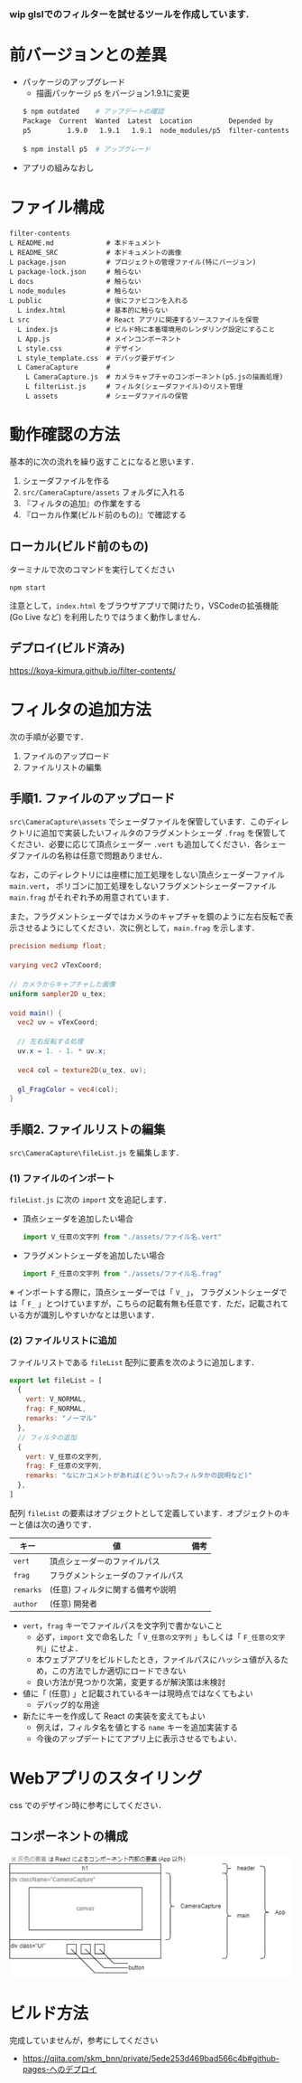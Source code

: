 
### wip glslでのフィルターを試せるツールを作成しています.

# 前バージョンとの差異
- パッケージのアップグレード
  - 描画パッケージ ```p5``` をバージョン1.9.1に変更
  ```sh
  $ npm outdated    # アップデートの確認
  Package  Current  Wanted  Latest  Location         Depended by
  p5         1.9.0   1.9.1   1.9.1  node_modules/p5  filter-contents
  
  $ npm install p5  # アップグレード
  ```
- アプリの組みなおし

# ファイル構成
```
filter-contents
L README.md             # 本ドキュメント
L README_SRC            # 本ドキュメントの画像
L package.json          # プロジェクトの管理ファイル(特にバージョン)
L package-lock.json     # 触らない
L docs                  # 触らない
L node_modules          # 触らない
L public                # 後にファビコンを入れる
  L index.html          # 基本的に触らない
L src                   # React アプリに関連するソースファイルを保管
  L index.js            # ビルド時に本番環境用のレンダリング設定にすること
  L App.js              # メインコンポーネント
  L style.css           # デザイン
  L style_template.css  # デバッグ要デザイン
  L CameraCapture       # 
    L CameraCapture.js  # カメラキャプチャのコンポーネント(p5.jsの描画処理)
    L filterList.js     # フィルタ(シェーダファイル)のリスト管理
    L assets            # シェーダファイルの保管
```

# 動作確認の方法
基本的に次の流れを繰り返すことになると思います．
1. シェーダファイルを作る
1. ```src/CameraCapture/assets``` フォルダに入れる
1. 『フィルタの追加』の作業をする
1. 『ローカル作業(ビルド前のもの)』で確認する

## ローカル(ビルド前のもの)
ターミナルで次のコマンドを実行してください
```
npm start
```

注意として，```index.html``` をブラウザアプリで開けたり，VSCodeの拡張機能 (Go Live など) を利用したりではうまく動作しません．

## デプロイ(ビルド済み)
https://koya-kimura.github.io/filter-contents/

# フィルタの追加方法
次の手順が必要です．
1. ファイルのアップロード
1. ファイルリストの編集

## 手順1. ファイルのアップロード
```src\CameraCapture\assets``` でシェーダファイルを保管しています．このディレクトリに追加で実装したいフィルタのフラグメントシェーダ ```.frag``` を保管してください．必要に応じて頂点シェーダー ```.vert``` も追加してください．各シェーダファイルの名称は任意で問題ありません．

なお，このディレクトリには座標に加工処理をしない頂点シェーダーファイル ```main.vert```，
ポリゴンに加工処理をしないフラグメントシェーダーファイル ```main.frag```
がそれぞれ予め用意されています．

また，フラグメントシェーダではカメラのキャプチャを鏡のように左右反転で表示させるようにしてください．次に例として，```main.frag``` を示します．

```glsl
precision mediump float;

varying vec2 vTexCoord;

// カメラからキャプチャした画像
uniform sampler2D u_tex;

void main() {
  vec2 uv = vTexCoord;

  // 左右反転する処理
  uv.x = 1. - 1. * uv.x;

  vec4 col = texture2D(u_tex, uv);

  gl_FragColor = vec4(col);
}
```

## 手順2. ファイルリストの編集
```src\CameraCapture\fileList.js``` を編集します．

### (1) ファイルのインポート
```fileList.js``` に次の ```import``` 文を追記します．

- 頂点シェーダを追加したい場合
  ```javascript
  import V_任意の文字列 from "./assets/ファイル名.vert"
  ```

- フラグメントシェーダを追加したい場合
  ```javascript
  import F_任意の文字列 from "./assets/ファイル名.frag"
  ```

※ インポートする際に，頂点シェーダーでは「 ```V_``` 」，
フラグメントシェーダでは「 ```F_``` 」とつけていますが，こちらの記載有無も任意です．ただ，記載されている方が識別しやすいかなとは思います．

### (2) ファイルリストに追加
ファイルリストである ```fileList``` 配列に要素を次のように追加します．

``` javascript
export let fileList = [
  {
    vert: V_NORMAL,
    frag: F_NORMAL,
    remarks: "ノーマル"
  },
  // フィルタの追加
  {
    vert: V_任意の文字列,
    frag: F_任意の文字列,
    remarks: "なにかコメントがあれば(どういったフィルタかの説明など)"
  },
]
```

配列 ```fileList``` の要素はオブジェクトとして定義しています．オブジェクトのキーと値は次の通りです．

|キー|値|備考|
|---|---|---|
|```vert```|頂点シェーダーのファイルパス||
|```frag```|フラグメントシェーダのファイルパス|
|```remarks```|(任意) フィルタに関する備考や説明|
|```author```|(任意) 開発者|

- ```vert```，```frag``` キーでファイルパスを文字列で書かないこと
  - 必ず，```import``` 文で命名した「 ```V_任意の文字列``` 」もしくは「 ```F_任意の文字列```」にせよ．
  - 本ウェブアプリをビルドしたとき，ファイルパスにハッシュ値が入るため，この方法でしか適切にロードできない
  - 良い方法が見つかり次第，変更するが解決策は未検討
- 値に「 (任意) 」と記載されているキーは現時点ではなくてもよい
  - デバッグ的な用途
- 新たにキーを作成して React の実装を変えてもよい
  - 例えば，フィルタ名を値とする ```name``` キーを追加実装する
  - 今後のアップデートにてアプリ上に表示させるでもよい．

# Webアプリのスタイリング
css でのデザイン時に参考にしてください．
## コンポーネントの構成
![alt text](README_SRC/01_コンポーネントの構成.jpg)

# ビルド方法
完成していませんが，参考にしてください
- https://qiita.com/skm_bnn/private/5ede253d469bad566c4b#github-pages-へのデプロイ
